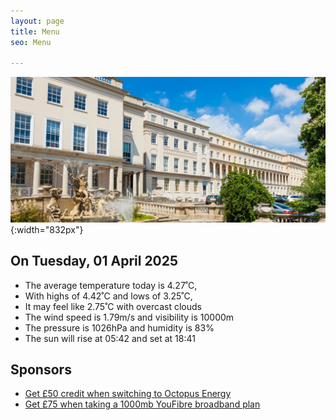 ```yaml
---
layout: page
title: Menu
seo: Menu

---
```


![Logo](/images/logo.jpg){:width="832px"}

<!-- weather_marker starts -->
## On Tuesday, 01 April 2025

- The average temperature today is 4.27˚C,
- With highs of 4.42˚C and lows of 3.25˚C,
- It may feel like 2.75˚C with overcast clouds
- The wind speed is 1.79m/s and visibility is 10000m
- The pressure is 1026hPa and humidity is 83%
- The sun will rise at 05:42 and set at 18:41

<!-- weather_marker ends -->

## Sponsors

- [Get £50 credit when switching to Octopus Energy](https://bit.ly/3oD1nnS)
- [Get £75 when taking a 1000mb YouFibre broadband plan](https://aklam.io/91zWhU?)




